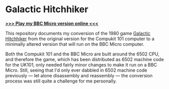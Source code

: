 # Galactic Hitchhiker

[**>>> Play my BBC Micro version online <<<**](http://bbcmicro.co.uk//jsbeeb/play.php?autoboot&disc=http://bbcmicro.co.uk//gameimg/discs/1411/gh.ssd&noseek)

This repository documents my conversion of the 1980 game [Galactic Hitchhiker](https://bluerenga.blog/2021/11/04/galactic-hitchhiker-1980/) from the original version for the Compukit 101 computer to a minimally altered version that will run on the BBC Micro computer. 

Both the Compukit 101 and the BBC Micro are built around the 6502 CPU, and therefore the game, which has been distributed as 6502 machine code for the UK101, only needed fairly minor changes to make it run on a BBC Micro. Still, seeing that I'd only ever dabbled in 6502 machine code previously — let alone disassembly and reassembly — the conversion process was still quite a challenge for me personally.
